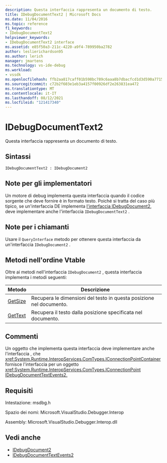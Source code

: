 ```yaml
---
description: Questa interfaccia rappresenta un documento di testo.
title: IDebugDocumentText2 | Microsoft Docs
ms.date: 11/04/2016
ms.topic: reference
f1_keywords:
- IDebugDocumentText2
helpviewer_keywords:
- IDebugDocumentText2 interface
ms.assetid: e85f50a3-211c-4220-a9f4-789950ba2782
author: leslierichardson95
ms.author: lerich
manager: jmartens
ms.technology: vs-ide-debug
ms.workload:
- vssdk
ms.openlocfilehash: ffb2aa817caff01b598bc789c6aaa8b7dbacfcd1d3d590a7715f6be4e18d1121
ms.sourcegitcommit: c72b2f603e1eb3a4157f00926df2e263831ea472
ms.translationtype: MT
ms.contentlocale: it-IT
ms.lasthandoff: 08/12/2021
ms.locfileid: "121417340"
---
```

# <a name="idebugdocumenttext2"></a>IDebugDocumentText2
Questa interfaccia rappresenta un documento di testo.

## <a name="syntax"></a>Sintassi

```
IDebugDocumentText2 : IDebugDocument2
```

## <a name="notes-for-implementers"></a>Note per gli implementatori
 Un motore di debug implementa questa interfaccia quando il codice sorgente che deve fornire è in formato testo. Poiché si tratta del caso più tipico, se un'interfaccia DE implementa [l'interfaccia IDebugDocument2,](../../../extensibility/debugger/reference/idebugdocument2.md) deve implementare anche l'interfaccia `IDebugDocumentText2` .

## <a name="notes-for-callers"></a>Note per i chiamanti
 Usare il `QueryInterface` metodo per ottenere questa interfaccia da un'interfaccia `IDebugDocument2` .

## <a name="methods-in-vtable-order"></a>Metodi nell'ordine Vtable
 Oltre ai metodi nell'interfaccia `IDebugDocument2` , questa interfaccia implementa i metodi seguenti:

|Metodo|Descrizione|
|------------|-----------------|
|[GetSize](../../../extensibility/debugger/reference/idebugdocumenttext2-getsize.md)|Recupera le dimensioni del testo in questa posizione nel documento.|
|[GetText](../../../extensibility/debugger/reference/idebugdocumenttext2-gettext.md)|Recupera il testo dalla posizione specificata nel documento.|

## <a name="remarks"></a>Commenti
 Un oggetto che implementa questa interfaccia deve implementare anche l'interfaccia , che <xref:System.Runtime.InteropServices.ComTypes.IConnectionPointContainer> fornisce l'interfaccia per un oggetto <xref:System.Runtime.InteropServices.ComTypes.IConnectionPoint> [IDebugDocumentTextEvents2.](../../../extensibility/debugger/reference/idebugdocumenttextevents2.md)

## <a name="requirements"></a>Requisiti
 Intestazione: msdbg.h

 Spazio dei nomi: Microsoft.VisualStudio.Debugger.Interop

 Assembly: Microsoft.VisualStudio.Debugger.Interop.dll

## <a name="see-also"></a>Vedi anche
- [IDebugDocument2](../../../extensibility/debugger/reference/idebugdocument2.md)
- [IDebugDocumentTextEvents2](../../../extensibility/debugger/reference/idebugdocumenttextevents2.md)
